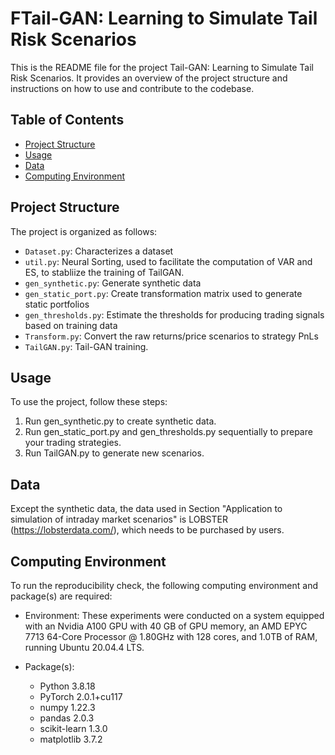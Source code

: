 # FTail-GAN: Learning to Simulate Tail Risk Scenarios

This is the README file for the project Tail-GAN: Learning to Simulate Tail Risk Scenarios. It provides an overview of the project structure and instructions on how to use and contribute to the codebase.

## Table of Contents

- [Project Structure](#project-structure)
- [Usage](#usage)
- [Data](#data)
- [Computing Environment](#computing-environment)

## Project Structure

The project is organized as follows:

- `Dataset.py`: Characterizes a dataset
- `util.py`: Neural Sorting, used to facilitate the computation of VAR and ES, to stabliize the training of TailGAN.
- `gen_synthetic.py`: Generate synthetic data
- `gen_static_port.py`: Create transformation matrix used to generate static portfolios
- `gen_thresholds.py`: Estimate the thresholds for producing trading signals based on training data
- `Transform.py`: Convert the raw returns/price scenarios to strategy PnLs
- `TailGAN.py`: Tail-GAN training.

## Usage

To use the project, follow these steps:

1. Run gen_synthetic.py to create synthetic data.
2. Run gen_static_port.py and gen_thresholds.py sequentially to prepare your trading strategies.
3. Run TailGAN.py to generate new scenarios.

## Data
Except the synthetic data, the data used in Section "Application to simulation of intraday market scenarios" is LOBSTER (https://lobsterdata.com/), which needs to be purchased by users.

## Computing Environment
To run the reproducibility check, the following computing environment and package(s) are required:
- Environment: These experiments were conducted on a system equipped with an Nvidia A100 GPU with 40 GB of GPU memory, an AMD EPYC 7713 64-Core Processor @ 1.80GHz with 128 cores, and 1.0TB of RAM, running Ubuntu 20.04.4 LTS. 

- Package(s): 
    - Python 3.8.18
    - PyTorch 2.0.1+cu117
    - numpy 1.22.3
    - pandas 2.0.3
    - scikit-learn 1.3.0
    - matplotlib 3.7.2

